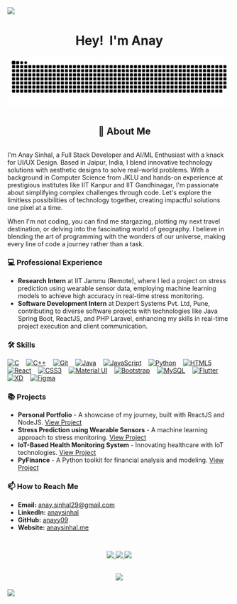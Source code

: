 <!--horizontal divider(gradiant)-->
<img src="https://user-images.githubusercontent.com/73097560/115834477-dbab4500-a447-11eb-908a-139a6edaec5c.gif">

<h1 align="center">
  Hey! <img src="https://user-images.githubusercontent.com/18350557/176309783-0785949b-9127-417c-8b55-ab5a4333674e.gif" alt=""> I'm Anay
</h1>

<!--- snake -->
<div align="center">
  <picture>
  <source
    media="(prefers-color-scheme: dark)"
    srcset="https://raw.githubusercontent.com/platane/snk/output/github-contribution-grid-snake-dark.svg"
  />
  <source
    media="(prefers-color-scheme: light)"
    srcset="https://raw.githubusercontent.com/platane/snk/output/github-contribution-grid-snake.svg"
  />
  <img
    alt="github contribution grid snake animation"
    src="https://raw.githubusercontent.com/platane/snk/output/github-contribution-grid-snake.svg"
  />
</picture>
</div>

<div id="user-content-toc">
  <ul align="center">
    <summary><h2 style="display: inline-block"> 🚀 About Me</h2></summary>
  </ul>
</div>

I'm Anay Sinhal, a Full Stack Developer and AI/ML Enthusiast with a knack for UI/UX Design. Based in Jaipur, India, I blend innovative technology solutions with aesthetic designs to solve real-world problems. With a background in Computer Science from JKLU and hands-on experience at prestigious institutes like IIT Kanpur and IIT Gandhinagar, I'm passionate about simplifying complex challenges through code. Let's explore the limitless possibilities of technology together, creating impactful solutions one pixel at a time.

When I'm not coding, you can find me stargazing, plotting my next travel destination, or delving into the fascinating world of geography. I believe in blending the art of programming with the wonders of our universe, making every line of code a journey rather than a task.

### 💻 Professional Experience
- **Research Intern** at IIT Jammu (Remote), where I led a project on stress prediction using wearable sensor data, employing machine learning models to achieve high accuracy in real-time stress monitoring.
- **Software Development Intern** at Dexpert Systems Pvt. Ltd, Pune, contributing to diverse software projects with technologies like Java Spring Boot, ReactJS, and PHP Laravel, enhancing my skills in real-time project execution and client communication.

### 🛠 Skills

<p align="left">
<a href="https://docs.microsoft.com/en-us/cpp/?view=msvc-170" target="_blank" rel="noreferrer"><img src="https://raw.githubusercontent.com/danielcranney/readme-generator/main/public/icons/skills/c-colored.svg" width="36" height="36" alt="C" /></a>&nbsp;&nbsp;&nbsp;
<a href="https://docs.microsoft.com/en-us/cpp/?view=msvc-170" target="_blank" rel="noreferrer"><img src="https://raw.githubusercontent.com/danielcranney/readme-generator/main/public/icons/skills/cplusplus-colored.svg" width="36" height="36" alt="C++" /></a>&nbsp;&nbsp;&nbsp;
<a href="https://git-scm.com/" target="_blank" rel="noreferrer"><img src="https://raw.githubusercontent.com/danielcranney/readme-generator/main/public/icons/skills/git-colored.svg" width="36" height="36" alt="Git" /></a>&nbsp;&nbsp;&nbsp;
<a href="https://www.oracle.com/java/" target="_blank" rel="noreferrer"><img src="https://raw.githubusercontent.com/danielcranney/readme-generator/main/public/icons/skills/java-colored.svg" width="36" height="36" alt="Java" /></a>&nbsp;&nbsp;&nbsp;
<a href="https://developer.mozilla.org/en-US/docs/Web/JavaScript" target="_blank" rel="noreferrer"><img src="https://raw.githubusercontent.com/danielcranney/readme-generator/main/public/icons/skills/javascript-colored.svg" width="36" height="36" alt="JavaScript" /></a>&nbsp;&nbsp;&nbsp;
<a href="https://www.python.org/" target="_blank" rel="noreferrer"><img src="https://raw.githubusercontent.com/danielcranney/readme-generator/main/public/icons/skills/python-colored.svg" width="36" height="36" alt="Python" /></a>&nbsp;&nbsp;&nbsp;
<a href="https://developer.mozilla.org/en-US/docs/Glossary/HTML5" target="_blank" rel="noreferrer"><img src="https://raw.githubusercontent.com/danielcranney/readme-generator/main/public/icons/skills/html5-colored.svg" width="36" height="36" alt="HTML5" /></a>&nbsp;&nbsp;&nbsp;
<a href="https://reactjs.org/" target="_blank" rel="noreferrer"><img src="https://raw.githubusercontent.com/danielcranney/readme-generator/main/public/icons/skills/react-colored.svg" width="36" height="36" alt="React" /></a>&nbsp;&nbsp;&nbsp;
<a href="https://www.w3.org/TR/CSS/#css" target="_blank" rel="noreferrer"><img src="https://raw.githubusercontent.com/danielcranney/readme-generator/main/public/icons/skills/css3-colored.svg" width="36" height="36" alt="CSS3" /></a>&nbsp;&nbsp;&nbsp;
<a href="https://mui.com/" target="_blank" rel="noreferrer"><img src="https://raw.githubusercontent.com/danielcranney/readme-generator/main/public/icons/skills/materialui-colored.svg" width="36" height="36" alt="Material UI" /></a>&nbsp;&nbsp;&nbsp;
<a href="https://getbootstrap.com/" target="_blank" rel="noreferrer"><img src="https://raw.githubusercontent.com/danielcranney/readme-generator/main/public/icons/skills/bootstrap-colored.svg" width="36" height="36" alt="Bootstrap" /></a>&nbsp;&nbsp;&nbsp;
<a href="https://www.mysql.com/" target="_blank" rel="noreferrer"><img src="https://raw.githubusercontent.com/danielcranney/readme-generator/main/public/icons/skills/mysql-colored.svg" width="36" height="36" alt="MySQL" /></a>&nbsp;&nbsp;&nbsp;
<a href="https://flutter.dev/" target="_blank" rel="noreferrer"><img src="https://raw.githubusercontent.com/danielcranney/readme-generator/main/public/icons/skills/flutter-colored.svg" width="36" height="36" alt="Flutter" /></a>&nbsp;&nbsp;&nbsp;
<a href="https://www.adobe.com/uk/products/xd.html" target="_blank" rel="noreferrer"><img src="https://raw.githubusercontent.com/danielcranney/readme-generator/main/public/icons/skills/xd-colored-dark.svg" width="36" height="36" alt="XD" /></a>&nbsp;&nbsp;&nbsp;
<a href="https://www.figma.com/" target="_blank" rel="noreferrer"><img src="https://raw.githubusercontent.com/danielcranney/readme-generator/main/public/icons/skills/figma-colored.svg" width="36" height="36" alt="Figma" /></a>&nbsp;&nbsp;&nbsp;
</p>

### 📚 Projects
- **Personal Portfolio** - A showcase of my journey, built with ReactJS and NodeJS. [View Project](https://github.com/anayy09/anaysinhal.me)
- **Stress Prediction using Wearable Sensors** - A machine learning approach to stress monitoring. [View Project](https://github.com/anayy09/Stress-Prediction-using-Wearable-Sensors)
- **IoT-Based Health Monitoring System** - Innovating healthcare with IoT technologies. [View Project](https://github.com/anayy09/IoT-Based-Health-Monitoring-System)
- **PyFinance** - A Python toolkit for financial analysis and modeling. [View Project](https://github.com/anayy09/PyFinance)

### 📫 How to Reach Me
- **Email:** [anay.sinhal29@gmail.com](mailto:anay.sinhal29@gmail.com)
- **LinkedIn:** [anaysinhal](https://www.linkedin.com/in/anaysinhal)
- **GitHub:** [anayy09](https://github.com/anayy09)
- **Website:** [anaysinhal.me](http://anaysinhal.me)

<br>
<p align="center">
    <a href="https://github.com/anayy09" target="_blank">
        <img src="http://github-profile-summary-cards.vercel.app/api/cards/profile-details?username=anayy09&theme=github_dark" />
    </a>
    <a href="https://github.com/anayy09" target="_blank">
        <img src="http://github-profile-summary-cards.vercel.app/api/cards/stats?username=anayy09&theme=github_dark" />
    </a>
  <a href="https://github.com/anayy09" target="_blank">
        <img src="http://github-profile-summary-cards.vercel.app/api/cards/repos-per-language?username=anayy09&theme=github_dark" />
    </a>
</p>
<br>
<div align="center">
<a href="https://github.com/anayy09" class="waves-effect waves-light btn">
  <img src="https://komarev.com/ghpvc/?username=anayy09&color=blue&style=for-the-badge" />
</a>
</div>
<br>

<!--horizontal divider(gradiant)-->
<img src="https://user-images.githubusercontent.com/73097560/115834477-dbab4500-a447-11eb-908a-139a6edaec5c.gif">
